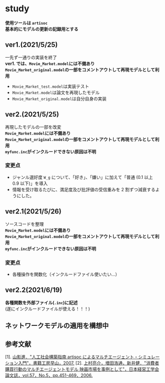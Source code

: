 # study

**使用ツールは `artisoc`**  
**基本的にモデルの更新の記録用とする**

## ver1.(2021/5/25)

一先ず一通りの実装を終了  
<strong>ver1. では、`Movie_Market.model`には不備あり</strong>  
<strong>`Movie_Market_original.model`の一部をコメントアウトして再現モデルとして利用</strong>

- `Movie_Market_test.model`は実装テスト
- `Movie_Market.model`は論文を再現したモデル
- `Movie_Market_original.model`は自分自身の実装

## ver2.(2021/5/25)

再現したモデルの一部を改変  
<strong>`Movie_Market.model`には不備あり</strong>  
<strong>`Movie_Market_original.model`の一部をコメントアウトして再現モデルとして利用</strong>  
<strong>`myfunc.inc`がインクルードできない原因は不明</strong>

### 変更点

- ジャンル選好度 `W_g` について、「好き」、「嫌い」に加えて「普通 (0.1 以上 0.9 以下)」を導入
- 情報を受け取るたびに、満足度及び批評値の受信重みを 2 割ずつ減衰するようにした。

## ver2.1(2021/5/26)

ソースコードを整理  
<strong>`Movie_Market.model`には不備あり</strong>  
<strong>`Movie_Market_original.model`の一部をコメントアウトして再現モデルとして利用</strong>  
<strong>`myfunc.inc`がインクルードできない原因は不明</strong>

### 変更点

- 各種操作を関数化（インクルードファイル使いたい...）

## ver2.2(2021/6/19)

<strong>各種関数を外部ファイル(`.inc`)に記述</strong>  
(遂にインクルードファイルが使える！！！)

## ネットワークモデルの適用を構想中

## 参考文献

[1]. [山影進．"人工社会構築指南 artisoc によるマルチエージェント・シミュレーション入門"，書籍工房早山，2007.](https://www.kinokuniya.co.jp/f/dsg-01-9784886115034)
[2]. [上村亮介，増田浩通，新井健．"消費者購買行動のマルチエージェントモデル 映画市場を事例として"，日本経営工学会論文誌，vol.57，No.5，pp.451-469，2006.](https://www.jstage.jst.go.jp/article/jima/57/5/57_KJ00005984238/_article/-char/ja/)
